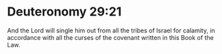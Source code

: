 # Deuteronomy 29:21

And the Lord will single him out from all the tribes of Israel for calamity, in accordance with all the curses of the covenant written in this Book of the Law.
